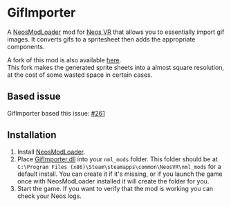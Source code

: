 # GifImporter

A [NeosModLoader](https://github.com/zkxs/NeosModLoader) mod for [Neos VR](https://neos.com/) that allows you to essentially import gif images. It converts gifs to a spritesheet then adds the appropriate components.

A fork of this mod is also available [here](https://github.com/art0007i/GifImporter).<br>
This fork makes the generated sprite sheets into a almost square resolution, at the cost of some wasted space in certain cases.

## Based issue
GifImporter based this issue: [#261](https://github.com/Neos-Metaverse/NeosPublic/issues/261)

## Installation
1. Install [NeosModLoader](https://github.com/zkxs/NeosModLoader).
1. Place [GifImporter.dll](https://github.com/kawaiiamber/GifImporter/releases/latest/download/GifImporter.dll) into your `nml_mods` folder. This folder should be at `C:\Program Files (x86)\Steam\steamapps\common\NeosVR\nml_mods` for a default install. You can create it if it's missing, or if you launch the game once with NeosModLoader installed it will create the folder for you.
1. Start the game. If you want to verify that the mod is working you can check your Neos logs.
